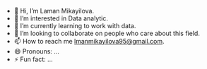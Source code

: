 - 👋 Hi, I’m Laman Mikayilova.
- 👀 I’m interested in Data analytic.
- 🌱 I’m currently learning to work with data.
- 💞️ I’m looking to collaborate on people who care about this field.
- 📫 How to reach me lmanmikayilova95@gmail.com.
- 😄 Pronouns: ...
- ⚡ Fun fact: ...

<!---
Laman2004/Laman2004 is a ✨ special ✨ repository because its `README.md` (this file) appears on your GitHub profile.
You can click the Preview link to take a look at your changes.
--->
